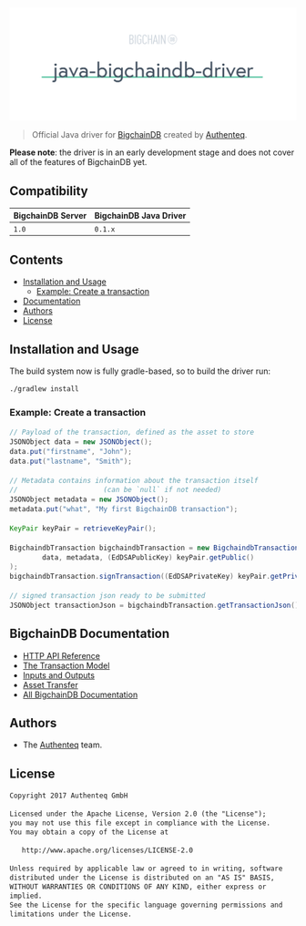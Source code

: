 [![java-bigchaindb-driver](media/repo-banner@2x.png)](https://www.bigchaindb.com)

> Official Java driver for [BigchainDB](https://github.com/bigchaindb/bigchaindb) created by [Authenteq](https://authenteq.com).

**Please note**: the driver is in an early development stage and does not cover all of the features of BigchainDB yet.

## Compatibility

| BigchainDB Server | BigchainDB Java Driver |
| ----------------- |------------------------------|
| `1.0`             | `0.1.x`                      |


## Contents

* [Installation and Usage](#installation-and-usage)
   * [Example: Create a transaction](#example-create-a-transaction)
* [Documentation](#bigchaindb-documentation)
* [Authors](#authors)
* [License](#license)

## Installation and Usage
The build system now is fully gradle-based, so to build the driver run:
```bash
./gradlew install
```
### Example: Create a transaction
```java
// Payload of the transaction, defined as the asset to store
JSONObject data = new JSONObject();
data.put("firstname", "John");
data.put("lastname", "Smith");

// Metadata contains information about the transaction itself
//                     (can be `null` if not needed)
JSONObject metadata = new JSONObject();
metadata.put("what", "My first BigchainDB transaction");

KeyPair keyPair = retrieveKeyPair();

BigchaindbTransaction bigchaindbTransaction = new BigchaindbTransaction(
        data, metadata, (EdDSAPublicKey) keyPair.getPublic()
);
bigchaindbTransaction.signTransaction((EdDSAPrivateKey) keyPair.getPrivate());

// signed transaction json ready to be submitted
JSONObject transactionJson = bigchaindbTransaction.getTransactionJson();

```

## BigchainDB Documentation

- [HTTP API Reference](https://docs.bigchaindb.com/projects/server/en/latest/http-client-server-api.html)
- [The Transaction Model](https://docs.bigchaindb.com/projects/server/en/latest/data-models/transaction-model.html?highlight=crypto%20conditions)
- [Inputs and Outputs](https://docs.bigchaindb.com/projects/server/en/latest/data-models/inputs-outputs.html)
- [Asset Transfer](https://docs.bigchaindb.com/projects/py-driver/en/latest/usage.html#asset-transfer)
- [All BigchainDB Documentation](https://docs.bigchaindb.com/)

## Authors

- The [Authenteq](https://authenteq.com) team.

## License

```
Copyright 2017 Authenteq GmbH

Licensed under the Apache License, Version 2.0 (the "License");
you may not use this file except in compliance with the License.
You may obtain a copy of the License at

   http://www.apache.org/licenses/LICENSE-2.0

Unless required by applicable law or agreed to in writing, software
distributed under the License is distributed on an "AS IS" BASIS,
WITHOUT WARRANTIES OR CONDITIONS OF ANY KIND, either express or implied.
See the License for the specific language governing permissions and
limitations under the License.
```
